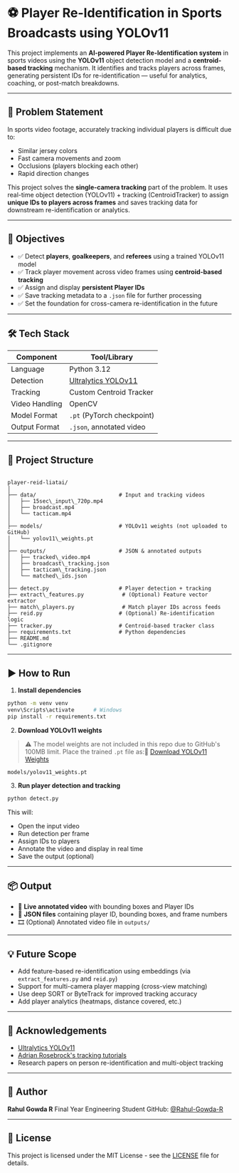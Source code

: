 # ⚽ Player Re-Identification in Sports Broadcasts using YOLOv11

This project implements an **AI-powered Player Re-Identification system** in sports videos using the **YOLOv11** object detection model and a **centroid-based tracking** mechanism. It identifies and tracks players across frames, generating persistent IDs for re-identification — useful for analytics, coaching, or post-match breakdowns.

---

## 📌 Problem Statement

In sports video footage, accurately tracking individual players is difficult due to:

- Similar jersey colors
- Fast camera movements and zoom
- Occlusions (players blocking each other)
- Rapid direction changes

This project solves the **single-camera tracking** part of the problem. It uses real-time object detection (YOLOv11) + tracking (CentroidTracker) to assign **unique IDs to players across frames** and saves tracking data for downstream re-identification or analytics.

---

## 🎯 Objectives

- ✅ Detect **players**, **goalkeepers**, and **referees** using a trained YOLOv11 model  
- ✅ Track player movement across video frames using **centroid-based tracking**
- ✅ Assign and display **persistent Player IDs**
- ✅ Save tracking metadata to a `.json` file for further processing
- ✅ Set the foundation for cross-camera re-identification in the future

---

## 🛠️ Tech Stack

| Component      | Tool/Library                |
|----------------|-----------------------------|
| Language       | Python 3.12                 |
| Detection      | [Ultralytics YOLOv11](https://github.com/ultralytics/ultralytics) |
| Tracking       | Custom Centroid Tracker     |
| Video Handling | OpenCV                      |
| Model Format   | `.pt` (PyTorch checkpoint)  |
| Output Format  | `.json`, annotated video    |

---

## 📁 Project Structure

```

player-reid-liatai/
│
├── data/                          # Input and tracking videos
│   ├── 15sec\_input\_720p.mp4
│   ├── broadcast.mp4
│   └── tacticam.mp4
│
├── models/                        # YOLOv11 weights (not uploaded to GitHub)
│   └── yolov11\_weights.pt
│
├── outputs/                       # JSON & annotated outputs
│   ├── tracked\_video.mp4
│   ├── broadcast\_tracking.json
│   ├── tacticam\_tracking.json
│   └── matched\_ids.json
│
├── detect.py                      # Player detection + tracking
├── extract\_features.py            # (Optional) Feature vector extractor
├── match\_players.py               # Match player IDs across feeds
├── reid.py                        # (Optional) Re-identification logic
├── tracker.py                     # Centroid-based tracker class
├── requirements.txt               # Python dependencies
├── README.md
└── .gitignore

````

---

## ▶️ How to Run

1. **Install dependencies**

```bash
python -m venv venv
venv\Scripts\activate      # Windows
pip install -r requirements.txt
````

2. **Download YOLOv11 weights**

> ⚠️ The model weights are not included in this repo due to GitHub's 100MB limit.
> Place the trained `.pt` file as:🔗 [Download YOLOv11 Weights](https://drive.google.com/drive/folders/1T7oL6y6jfyfKNhWivx3WQEX6MumdO6M3?usp=drive_link)


```
models/yolov11_weights.pt
```

3. **Run player detection and tracking**

```bash
python detect.py
```

This will:

* Open the input video
* Run detection per frame
* Assign IDs to players
* Annotate the video and display in real time
* Save the output (optional)

---

## 📦 Output

* 🧠 **Live annotated video** with bounding boxes and Player IDs
* 🧾 **JSON files** containing player ID, bounding boxes, and frame numbers
* 🎞️ (Optional) Annotated video file in `outputs/`

---

## 💡 Future Scope

* Add feature-based re-identification using embeddings (via `extract_features.py` and `reid.py`)
* Support for multi-camera player mapping (cross-view matching)
* Use deep SORT or ByteTrack for improved tracking accuracy
* Add player analytics (heatmaps, distance covered, etc.)

---

## 📜 Acknowledgements

* [Ultralytics YOLOv11](https://github.com/ultralytics/ultralytics)
* [Adrian Rosebrock's tracking tutorials](https://www.pyimagesearch.com/)
* Research papers on person re-identification and multi-object tracking

---

## 🧠 Author

**Rahul Gowda R**
Final Year Engineering Student
GitHub: [@Rahul-Gowda-R](https://github.com/Rahul-Gowda-R)

---

## 📝 License

This project is licensed under the MIT License - see the [LICENSE](LICENSE) file for details.

```


